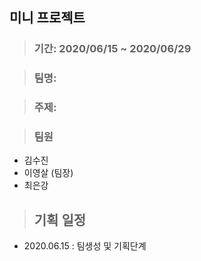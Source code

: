 ## 미니 프로젝트

> ### 기간: 2020/06/15 ~ 2020/06/29

> ### 팀명: 

> ### 주제: 

> ### 팀원
  - 김수진
  - 이영살 (팀장)
  - 최은강
  
> ## 기획 일정
- 2020.06.15 : 팀생성 및 기획단계

